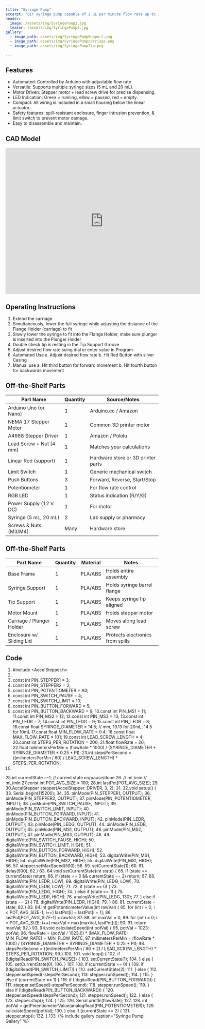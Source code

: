 ```yaml
---
title: "Syringe Pump"
excerpt: "DIY syringe pump capable of 1 uL per minute flow rate up to 10 mL per minute."
header:
  image: /assets/img/SyringePump2.jpg
  teaser: /assets/img/SyringePump2.jpg
gallery:
  - image_path: assets/img/SyringePumpSupport.png
  - image_path: assets/img/SyringePumpcarriage.png
  - image_path: assets/img/SyringePumpTip.png
   
---
```

## Features
* Automated: Controlled by Arduino with adjustable flow rate
* Versatile: Supports multiple syringe sizes (5 mL and 20 mL).
* Motor Driven: Stepper motor + lead screw drive for precise dispensing.
* LED Indication: Green = running, ellow = paused, red = empty.
* Compact: All wiring is included in a small housing below the linear actuator. 
* Safety features: spill-resistant enclosure, finger intrusion prevention, & limit switch to prevent motor damage.
* Easy to disassemble and maintain.

## CAD Model
<iframe src="https://vanderbilt643.autodesk360.com/shares/public/SH286ddQT78850c0d8a4bd6edd15c0531c07?mode=embed" width="640" height="480" allowfullscreen="true" webkitallowfullscreen="true" mozallowfullscreen="true"  frameborder="0"></iframe>

## Operating Instructions
 1. Extend the carriage
 2. Simultaneously, lower the full syringe while adjusting the distance of the Flange Holder
 (carriage) to fit
 3. Slowly lower the syringe to fit into the Flange Holder, make sure plunger is inserted into
 the Plunger Holder
 4. Double check tip is resting in the Tip Support Groove
 5. Adjust desired flow rate suing dial or enter value in Program
 6. Automated Use
   a. Adjust desired flow rate
   b. Hit Red Button with silver Casing
 7. Manual use
   a. Hit third button for forward movement
   b. Hit fourth button for backwards movement

## Off-the-Shelf Parts
| Part Name              | Quantity | Source/Notes                         |
|-------------------------|----------|--------------------------------------|
| Arduino Uno (or Nano)   | 1        | Arduino.cc / Amazon                  |
| NEMA 17 Stepper Motor   | 1        | Common 3D printer motor              |
| A4988 Stepper Driver    | 1        | Amazon / Pololu                      |
| Lead Screw + Nut (4 mm) | 1        | Matches your calculations            |
| Linear Rod (support)    | 1        | Hardware store or 3D printer parts   |
| Limit Switch            | 1        | Generic mechanical switch            |
| Push Buttons            | 3        | Forward, Reverse, Start/Stop         |
| Potentiometer           | 1        | For flow rate control                |
| RGB LED                 | 1        | Status indication (R/Y/G)            |
| Power Supply (12 V DC)  | 1        | For motor                            |
| Syringe (5 mL, 20 mL)   | 2        | Lab supply or pharmacy               |
| Screws & Nuts (M3/M4)   | Many     | Hardware store                       |

## Off-the-Shelf Parts
| Part Name             | Quantity | Material | Notes                            |
|------------------------|----------|----------|----------------------------------|
| Base Frame             | 1        | PLA/ABS  | Holds entire assembly            |
| Syringe Support        | 1        | PLA/ABS  | Holds syringe barrel flange      |
| Tip Support            | 1        | PLA/ABS  | Keeps syringe tip aligned        |
| Motor Mount            | 1        | PLA/ABS  | Holds stepper motor              |
| Carriage / Plunger Holder | 1     | PLA/ABS  | Moves along lead screw           |
| Enclosure w/ Sliding Lid | 1      | PLA/ABS  | Protects electronics from spills |

## Code
 1. #include <AccelStepper.h>
 2.
 3. const int PIN_STEPPER1 = 3;
 4. const int PIN_STEPPER2 = 2;
 5. const int PIN_POTENTIOMETER = A0;
 6. const int PIN_SWITCH_PAUSE = 4;
 7. const int PIN_SWITCH_LIMIT = 10;
 8. const int PIN_BUTTON_FORWARD = 5;
 9. const int PIN_BUTTON_BACKWARD = 6;
 10.const int PIN_MS1 = 11;
 11.const int PIN_MS2 = 12;
 12.const int PIN_MS3 = 13;
 13.const int PIN_LEDR = 7;
 14.const int PIN_LEDG = 9;
 15.const int PIN_LEDB = 8;
 16.const float SYRINGE_DIAMETER = 14.5; // mm, 19.13 for 20mL, 14.5 for 10mL
 17.const float MIN_FLOW_RATE = 0.4;
 18.const float MAX_FLOW_RATE = 101;
 19.const int LEAD_SCREW_LENGTH = 4;
 20.const int STEPS_PER_ROTATION = 200;
 21.float flowRate = 20;
 22.float milimetersPerMin = (flowRate * 1000) / (SYRINGE_DIAMETER *
 SYRINGE_DIAMETER * 0.25 * PI);
 23.int stepsPerSecond = ((milimetersPerMin / 60) / LEAD_SCREW_LENGTH) *
 STEPS_PER_ROTATION;
 24.
 25.int currentState =-1; // current state on/pause/done
 26.
 // mL/min
 // mL/min
27.const int POT_AVG_SIZE = 100;
 28.int lastPot[POT_AVG_SIZE];
 29.
 30.AccelStepper stepper(AccelStepper::DRIVER, 3, 2);
 31.
 32.void setup() {
 33. Serial.begin(115200);
 34.
 35. pinMode(PIN_STEPPER1, OUTPUT);
 36. pinMode(PIN_STEPPER2, OUTPUT);
 37. pinMode(PIN_POTENTIOMETER, INPUT);
 38. pinMode(PIN_SWITCH_PAUSE, INPUT);
 39. pinMode(PIN_SWITCH_LIMIT, INPUT);
 40. pinMode(PIN_BUTTON_FORWARD, INPUT);
 41. pinMode(PIN_BUTTON_BACKWARD, INPUT);
 42. pinMode(PIN_LEDR, OUTPUT);
 43. pinMode(PIN_LEDG, OUTPUT);
 44. pinMode(PIN_LEDB, OUTPUT);
 45. pinMode(PIN_MS1, OUTPUT);
 46. pinMode(PIN_MS2, OUTPUT);
 47. pinMode(PIN_MS3, OUTPUT);
 48.
 49. digitalWrite(PIN_SWITCH_PAUSE, HIGH);
 50. digitalWrite(PIN_SWITCH_LIMIT, HIGH);
 51. digitalWrite(PIN_BUTTON_FORWARD, HIGH);
 52. digitalWrite(PIN_BUTTON_BACKWARD, HIGH);
 53. digitalWrite(PIN_MS1, HIGH);
 54. digitalWrite(PIN_MS2, HIGH);
 55. digitalWrite(PIN_MS1, HIGH);
 56.
 57. stepper.setMaxSpeed(500);
 58.
 59. setCurrentState(1);
 60.
 61. delay(500);
 62.}
 63.
 64.void setCurrentState(int state) {
 65. if (state == currentState) return;
 66. if (state == 0 && currentState == 2) return;
 67.
 68. digitalWrite(PIN_LEDR, LOW);
 69. digitalWrite(PIN_LEDG, LOW);
 70. digitalWrite(PIN_LEDB, LOW);
 71.
 72. if (state == 0) {
 73. digitalWrite(PIN_LEDG, HIGH);
 74. } else if (state == 1) {
 75. digitalWrite(PIN_LEDR, HIGH);
 76. analogWrite(PIN_LEDG, 130);
 77. } else if (state == 2) {
 78. digitalWrite(PIN_LEDR, HIGH);
 79. }
 80.
 81. currentState = state;
 82.}
 83.
 84.int getPotentiometerValue(int rawVal) {
 85. for (int i = 0; i < POT_AVG_SIZE-1; i++) lastPot[i] = lastPot[i + 1];
 86. lastPot[POT_AVG_SIZE-1] = rawVal;
 87.
 88. int maxVal = 0;
 89. for (int i = 0; i < POT_AVG_SIZE; i++) maxVal = max(maxVal, lastPot[i]);
90.
 91. return maxVal;
 92.}
 93.
 94.void calculateSpeed(int potVal) {
 95. potVal = 1023-potVal;
 96. flowRate = (potVal / 1023.0) * (MAX_FLOW_RATE-MIN_FLOW_RATE) +
 MIN_FLOW_RATE;
 97. milimetersPerMin = (flowRate * 1000) / (SYRINGE_DIAMETER * SYRINGE_DIAMETER *
 0.25 * PI);
 98. stepsPerSecond = ((milimetersPerMin / 60 * 2) / LEAD_SCREW_LENGTH) *
 STEPS_PER_ROTATION;
 99.}
 100.
 101. void loop() {
 102. if (!digitalRead(PIN_SWITCH_PAUSE)) {
 103. setCurrentState(1);
 104. } else {
 105. setCurrentState(0);
 106. }
 107.
 108. if (currentState == 0) {
 109. if (!digitalRead(PIN_SWITCH_LIMIT)) {
 110. setCurrentState(2);
 111. } else {
 112. stepper.setSpeed(-stepsPerSecond);
 113. stepper.runSpeed();
 114. }
 115. } else if (currentState == 1) {
 116. if (!digitalRead(PIN_BUTTON_FORWARD)) {
 117. stepper.setSpeed(-stepsPerSecond);
 118. stepper.runSpeed();
 119. } else if (!digitalRead(PIN_BUTTON_BACKWARD)) {
 120. stepper.setSpeed(stepsPerSecond);
 121. stepper.runSpeed();
 122. } else {
 123. stepper.stop();
 124. }
 125.
 126. Serial.println(flowRate);
 127.
 128. int potVal = getPotentiometerValue(analogRead(PIN_POTENTIOMETER));
 129. calculateSpeed(potVal);
 130. } else if (currentState == 2) {
 131. stepper.stop();
 132. }
 133. 
{% include gallery caption="Syringe Pump Gallery" %}

